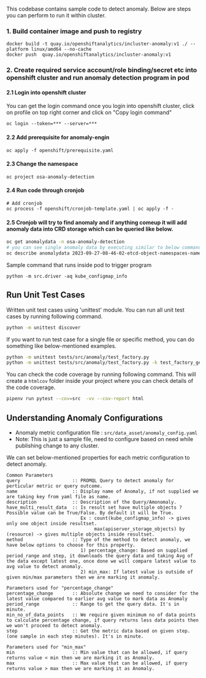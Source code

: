 This codebase contains sample code to detect anomaly. Below are steps you can perform to run it within cluster.

### 1. Build container image and push to registry

```
docker build -t quay.io/openshiftanalytics/incluster-anomaly:v1 ./ --platform linux/amd64 --no-cache
docker push  quay.io/openshiftanalytics/incluster-anomaly:v1    
```

### 2. Create required service account/role binding/secret etc into openshift cluster and run anomaly detection program in pod

#### 2.1 Login into openshift cluster
You can get the login command once you login into openshift cluster, click on profile on top right corner and click on "Copy login command"
```
oc login --token=*** --server=***
```

#### 2.2 Add prerequisite for anomaly-engin
```
oc apply -f openshift/prerequisite.yaml
```

#### 2.3 Change the namespace
```
oc project osa-anomaly-detection
```

#### 2.4 Run code through cronjob
```
# Add cronjob 
oc process -f openshift/cronjob-template.yaml | oc apply -f -
```


#### 2.5 Cronjob will try to find anomaly and if anything comeup it will add anomaly data into CRD storage which can be queried like below. 
```sh
oc get anomalydata -n osa-anomaly-detection
# you can see single anomaly data by executing similar to below command 
oc describe anomalydata 2023-09-27-08-46-02-etcd-object-namespaces-namespaces -n osa-anomaly-detection
```

Sample command that runs inside pod to trigger program
```
python -m src.driver -aq kube_configmap_info
```

## Run Unit Test Cases

Written unit test cases using 'unittest' module. You can run all unit test cases by running following command.

```bash
python -m unittest discover
```

If you want to run test case for a single file or specific method, you can do something like below-mentioned examples.

```bash
python -m unittest tests/src/anomaly/test_factory.py
python -m unittest tests/src/anomaly/test_factory.py -k test_factory_get_class_default_param
```

You can check the code coverage by running following command. This will create a `htmlcov` folder inside your project
where you can check details of the code coverage.

```bash
pipenv run pytest --cov=src  -vv --cov-report html
```

## Understanding Anomaly Configurations

- Anomaly metric configuration file : `src/data_asset/anomaly_config.yaml`
- Note: This is just a sample file, need to configure based on need while publishing change to any cluster. 

We can set below-mentioned properties for each metric configuration to detect anomaly.

    Common Parameters
    query                   :: PROMQL Query to detect anomaly for perticular metric or query outcome. 
    name                    :: Display name of Anomaly, if not supplied we are taking key from yaml file as name.  
    description             :: Description of the Query/Amonomaly. 
    have_multi_result_data  :: Is result set have multiple objects ? Possible value can be True/False. By default it will be True. 
                               Ex : count(kube_configmap_info) -> gives only one object inside resultset. 
                                    max(apiserver_storage_objects) by (resource) -> gives multiple objects inside resultset.
    method                  :: Type of the method to detect anomaly, we have below options to choose for this property. 
                               1) percentage_change: Based on supplied period_range and step, it downloads the query data and taking Avg of the data except latest one, once done we will compare latest value to avg value to detect anomaly. 
                               2) min_max: If latest value is outside of given min/max parameters then we are marking it anomaly. 

    Parameters used for "percentage_change"
    percentage_change       :: Absolute change we need to consider for the latest value compared to earlier avg value to mark data as Anomaly 
    period_range            :: Range to get the query data. It's in minute.
    min_no_of_data_points   :: We require given minimum no of data points to calculate percentage change, if query returns less data points then we won't proceed to detect anomaly. 
    step                    :: Get the metric data based on given step. (one sample in each step minutes). It's in minute.
    
    Parameters used for "min_max"
    min                     :: Min value that can be allowed, if query returns value < min then we are marking it as Anomaly. 
    max                     :: Max value that can be allowed, if query returns value > max then we are marking it as Anomaly. 
